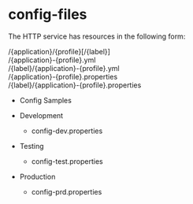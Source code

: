 # config-files

The HTTP service has resources in the following form:

/{application}/{profile}[/{label}]<br/>
/{application}-{profile}.yml<br/>
/{label}/{application}-{profile}.yml<br/>
/{application}-{profile}.properties<br/>
/{label}/{application}-{profile}.properties<br/>



* Config Samples
  
* Development
  - config-dev.properties
  
* Testing
  - config-test.properties

* Production
  - config-prd.properties
